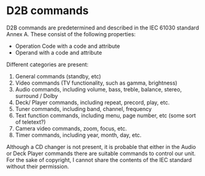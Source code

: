 # D2B commands

D2B commands are predetermined and described in the IEC 61030 standard Annex A. These consist of the following properties:

- Operation Code with a code and attribute
- Operand with a code and attribute

Different categories are present: 
1. General commands (standby, etc)
2. Video commands (TV functionality, such as gamma, brightness)
3. Audio commands, including volume, bass, treble, balance, stereo, surround / Dolby
4. Deck/ Player commands, including repeat, precord, play, etc.
5. Tuner commands, including band, channel, frequency
6. Text function commands, including menu, page number, etc (some sort of teletext?)
7. Camera video commands, zoom, focus, etc.
8. Timer commands, including year, month, day, etc.

Although a CD changer is not present, it is probable that either in the Audio or Deck Player commands there are suitable commands to control our unit. For the sake of copyright, I cannot share the contents of the IEC standard without their permission.
